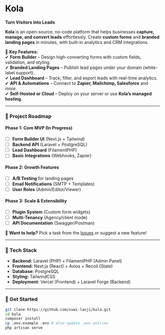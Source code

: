 # **Kola**  
**Turn Visitors into Leads**  

**Kola** is an open-source, no-code platform that helps businesses **capture, manage, and convert leads** effortlessly. Create **custom forms** and **branded landing pages** in minutes, with built-in analytics and CRM integrations.  

🚀 **Key Features:**  
✔ **Form Builder** – Design high-converting forms with custom fields, validation, and styling.  
✔ **Branded Landing Pages** – Publish lead pages under your domain (white-label support).  
✔ **Lead Dashboard** – Track, filter, and export leads with real-time analytics.  
✔ **API & Automations** – Connect to **Zapier, Mailchimp, Salesforce** and more.  
✔ **Self-Hosted or Cloud** – Deploy on your server or use **Kola’s managed hosting**.  

---

### **📌 Project Roadmap**  
#### **Phase 1: Core MVP (In Progress)**  
- [ ] **Form Builder UI** (Next.js + Tailwind)  
- [ ] **Backend API** (Laravel + PostgreSQL)  
- [ ] **Lead Dashboard** (FilamentPHP)  
- [ ] **Basic Integrations** (Webhooks, Zapier)  

#### **Phase 2: Growth Features**  
- [ ] **A/B Testing** for landing pages  
- [ ] **Email Notifications** (SMTP + Templates)  
- [ ] **User Roles** (Admin/Editor/Viewer)  

#### **Phase 3: Scale & Extensibility**  
- [ ] **Plugin System** (Custom form widgets)  
- [ ] **Multi-Tenancy** (Agency/client mode)  
- [ ] **API Documentation** (Swagger/Postman)  

🔨 **Want to help?** Pick a task from the [Issues](https://github.com/suwi-lanji/kola/issues) or suggest a new feature!  

---

### **🔧 Tech Stack**  
- **Backend:** Laravel (PHP) + FilamentPHP (Admin Panel)  
- **Frontend:** Next.js (React) + Axios + Recoil (State)  
- **Database:** PostgreSQL  
- **Styling:** TailwindCSS  
- **Deployment:** Vercel (Frontend) + Laravel Forge (Backend)  

---

### **🚀 Get Started**  
```bash
git clone https://github.com/suwi-lanji/kola.git  
cd kola
composer install
cp .env.example .env # also update .env entries
php artisan serve
```
